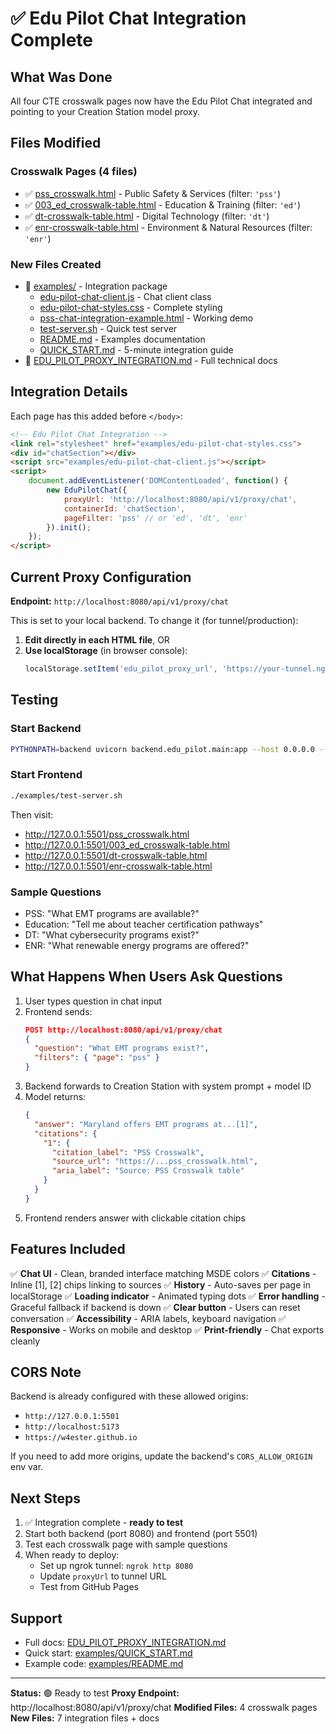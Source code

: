 # ✅ Edu Pilot Chat Integration Complete

## What Was Done

All four CTE crosswalk pages now have the Edu Pilot Chat integrated and pointing to your Creation Station model proxy.

## Files Modified

### Crosswalk Pages (4 files)
- ✅ [pss_crosswalk.html](pss_crosswalk.html) - Public Safety & Services (filter: `'pss'`)
- ✅ [003_ed_crosswalk-table.html](003_ed_crosswalk-table.html) - Education & Training (filter: `'ed'`)
- ✅ [dt-crosswalk-table.html](dt-crosswalk-table.html) - Digital Technology (filter: `'dt'`)
- ✅ [enr-crosswalk-table.html](enr-crosswalk-table.html) - Environment & Natural Resources (filter: `'enr'`)

### New Files Created
- 📁 [examples/](examples/) - Integration package
  - [edu-pilot-chat-client.js](examples/edu-pilot-chat-client.js) - Chat client class
  - [edu-pilot-chat-styles.css](examples/edu-pilot-chat-styles.css) - Complete styling
  - [pss-chat-integration-example.html](examples/pss-chat-integration-example.html) - Working demo
  - [test-server.sh](examples/test-server.sh) - Quick test server
  - [README.md](examples/README.md) - Examples documentation
  - [QUICK_START.md](examples/QUICK_START.md) - 5-minute integration guide
- 📄 [EDU_PILOT_PROXY_INTEGRATION.md](EDU_PILOT_PROXY_INTEGRATION.md) - Full technical docs

## Integration Details

Each page has this added before `</body>`:

```html
<!-- Edu Pilot Chat Integration -->
<link rel="stylesheet" href="examples/edu-pilot-chat-styles.css">
<div id="chatSection"></div>
<script src="examples/edu-pilot-chat-client.js"></script>
<script>
    document.addEventListener('DOMContentLoaded', function() {
        new EduPilotChat({
            proxyUrl: 'http://localhost:8080/api/v1/proxy/chat',
            containerId: 'chatSection',
            pageFilter: 'pss' // or 'ed', 'dt', 'enr'
        }).init();
    });
</script>
```

## Current Proxy Configuration

**Endpoint:** `http://localhost:8080/api/v1/proxy/chat`

This is set to your local backend. To change it (for tunnel/production):

1. **Edit directly in each HTML file**, OR
2. **Use localStorage** (in browser console):
   ```javascript
   localStorage.setItem('edu_pilot_proxy_url', 'https://your-tunnel.ngrok.io/api/v1/proxy/chat');
   ```

## Testing

### Start Backend
```bash
PYTHONPATH=backend uvicorn backend.edu_pilot.main:app --host 0.0.0.0 --port 8080
```

### Start Frontend
```bash
./examples/test-server.sh
```

Then visit:
- http://127.0.0.1:5501/pss_crosswalk.html
- http://127.0.0.1:5501/003_ed_crosswalk-table.html
- http://127.0.0.1:5501/dt-crosswalk-table.html
- http://127.0.0.1:5501/enr-crosswalk-table.html

### Sample Questions
- PSS: "What EMT programs are available?"
- Education: "Tell me about teacher certification pathways"
- DT: "What cybersecurity programs exist?"
- ENR: "What renewable energy programs are offered?"

## What Happens When Users Ask Questions

1. User types question in chat input
2. Frontend sends:
   ```json
   POST http://localhost:8080/api/v1/proxy/chat
   {
     "question": "What EMT programs exist?",
     "filters": { "page": "pss" }
   }
   ```
3. Backend forwards to Creation Station with system prompt + model ID
4. Model returns:
   ```json
   {
     "answer": "Maryland offers EMT programs at...[1]",
     "citations": {
       "1": {
         "citation_label": "PSS Crosswalk",
         "source_url": "https://...pss_crosswalk.html",
         "aria_label": "Source: PSS Crosswalk table"
       }
     }
   }
   ```
5. Frontend renders answer with clickable citation chips

## Features Included

✅ **Chat UI** - Clean, branded interface matching MSDE colors
✅ **Citations** - Inline [1], [2] chips linking to sources
✅ **History** - Auto-saves per page in localStorage
✅ **Loading indicator** - Animated typing dots
✅ **Error handling** - Graceful fallback if backend is down
✅ **Clear button** - Users can reset conversation
✅ **Accessibility** - ARIA labels, keyboard navigation
✅ **Responsive** - Works on mobile and desktop
✅ **Print-friendly** - Chat exports cleanly

## CORS Note

Backend is already configured with these allowed origins:
- `http://127.0.0.1:5501`
- `http://localhost:5173`
- `https://w4ester.github.io`

If you need to add more origins, update the backend's `CORS_ALLOW_ORIGIN` env var.

## Next Steps

1. ✅ Integration complete - **ready to test**
2. Start both backend (port 8080) and frontend (port 5501)
3. Test each crosswalk page with sample questions
4. When ready to deploy:
   - Set up ngrok tunnel: `ngrok http 8080`
   - Update `proxyUrl` to tunnel URL
   - Test from GitHub Pages

## Support

- Full docs: [EDU_PILOT_PROXY_INTEGRATION.md](EDU_PILOT_PROXY_INTEGRATION.md)
- Quick start: [examples/QUICK_START.md](examples/QUICK_START.md)
- Example code: [examples/README.md](examples/README.md)

---

**Status:** 🟢 Ready to test
**Proxy Endpoint:** http://localhost:8080/api/v1/proxy/chat
**Modified Files:** 4 crosswalk pages
**New Files:** 7 integration files + docs